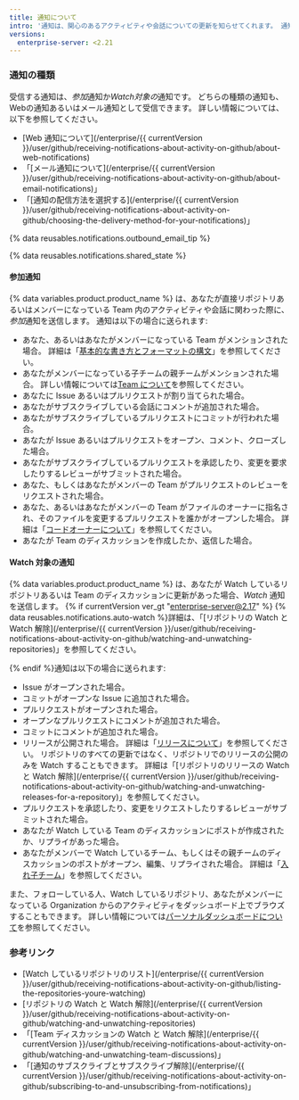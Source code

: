 ```yaml
---
title: 通知について
intro: '通知は、関心のあるアクティビティや会話についての更新を知らせてくれます。 通知は、{% data variables.product.product_name %}上で、あるいはメールクライアントを通じて受け取れます。'
versions:
  enterprise-server: <2.21
---
```


### 通知の種類

受信する通知は、*参加*通知か*Watch対象の*通知です。 どちらの種類の通知も、Webの通知あるいはメール通知として受信できます。 詳しい情報については、以下を参照してください。

- [Web 通知について](/enterprise/{{ currentVersion }}/user/github/receiving-notifications-about-activity-on-github/about-web-notifications)
- 「[メール通知について](/enterprise/{{ currentVersion }}/user/github/receiving-notifications-about-activity-on-github/about-email-notifications)」
- 「[通知の配信方法を選択する](/enterprise/{{ currentVersion }}/user/github/receiving-notifications-about-activity-on-github/choosing-the-delivery-method-for-your-notifications)」

{% data reusables.notifications.outbound_email_tip %}

{% data reusables.notifications.shared_state %}

#### 参加通知

{% data variables.product.product_name %} は、あなたが直接リポジトリあるいはメンバーになっている Team 内のアクティビティや会話に関わった際に、*参加*通知を送信します。 通知は以下の場合に送られます:
  - あなた、あるいはあなたがメンバーになっている Team がメンションされた場合。 詳細は「[基本的な書き方とフォーマットの構文](/articles/basic-writing-and-formatting-syntax/#mentioning-people-and-teams)」を参照してください。
  - あなたがメンバーになっている子チームの親チームがメンションされた場合。 詳しい情報については[Team について](/articles/about-teams)を参照してください。
  - あなたに Issue あるいはプルリクエストが割り当てられた場合。
  - あなたがサブスクライブしている会話にコメントが追加された場合。
  - あなたがサブスクライブしているプルリクエストにコミットが行われた場合。
  - あなたが Issue あるいはプルリクエストをオープン、コメント、クローズした場合。
  - あなたがサブスクライブしているプルリクエストを承認したり、変更を要求したりするレビューがサブミットされた場合。
  - あなた、もしくはあなたがメンバーの Team がプルリクエストのレビューをリクエストされた場合。
  - あなた、あるいはあなたがメンバーの Team がファイルのオーナーに指名され、そのファイルを変更するプルリクエストを誰かがオープンした場合。 詳細は「[コードオーナーについて](/articles/about-code-owners)」を参照してください。
  - あなたが Team のディスカッションを作成したか、返信した場合。

#### Watch 対象の通知

{% data variables.product.product_name %} は、あなたが Watch しているリポジトリあるいは Team のディスカッションに更新があった場合、*Watch* 通知を送信します。 {% if currentVersion ver_gt "enterprise-server@2.17" %} {% data reusables.notifications.auto-watch %}詳細は、「[リポジトリの Watch と Watch 解除](/enterprise/{{ currentVersion }}/user/github/receiving-notifications-about-activity-on-github/watching-and-unwatching-repositories)」を参照してください。

{% endif %}通知は以下の場合に送られます:
  - Issue がオープンされた場合。
  - コミットがオープンな Issue に追加された場合。
  - プルリクエストがオープンされた場合。
  - オープンなプルリクエストにコメントが追加された場合。
  - コミットにコメントが追加された場合。
  - リリースが公開された場合。 詳細は「[リリースについて](/articles/about-releases)」を参照してください。 リポジトリのすべての更新ではなく、リポジトリでのリリースの公開のみを Watch することもできます。 詳細は「[リポジトリのリリースの Watch と Watch 解除](/enterprise/{{ currentVersion }}/user/github/receiving-notifications-about-activity-on-github/watching-and-unwatching-releases-for-a-repository)」を参照してください。
  - プルリクエストを承認したり、変更をリクエストしたりするレビューがサブミットされた場合。
  - あなたが Watch している Team のディスカッションにポストが作成されたか、リプライがあった場合。
  - あなたがメンバーで Watch しているチーム、もしくはその親チームのディスカッションのポストがオープン、編集、リプライされた場合。 詳細は「[入れ子チーム](/articles/about-teams/#nested-teams)」を参照してください。

また、フォローしている人、Watch しているリポジトリ、あなたがメンバーになっている Organization からのアクティビティをダッシュボード上でブラウズすることもできます。 詳しい情報については[パーソナルダッシュボードについて](/articles/about-your-personal-dashboard)を参照してください。

### 参考リンク

- [Watch しているリポジトリのリスト](/enterprise/{{ currentVersion }}/user/github/receiving-notifications-about-activity-on-github/listing-the-repositories-youre-watching)
- [リポジトリの Watch と Watch 解除](/enterprise/{{ currentVersion }}/user/github/receiving-notifications-about-activity-on-github/watching-and-unwatching-repositories)
- 「[Team ディスカッションの Watch と Watch 解除](/enterprise/{{ currentVersion }}/user/github/receiving-notifications-about-activity-on-github/watching-and-unwatching-team-discussions)」
- 「[通知のサブスクライブとサブスクライブ解除](/enterprise/{{ currentVersion }}/user/github/receiving-notifications-about-activity-on-github/subscribing-to-and-unsubscribing-from-notifications)」
